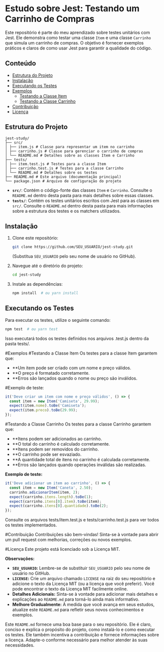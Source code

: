 # Estudo sobre Jest: Testando um Carrinho de Compras

Este repositório é parte do meu aprendizado sobre testes unitários com Jest. Ele demonstra como testar uma classe `Item` e uma classe `Carrinho` que simula um carrinho de compras. O objetivo é fornecer exemplos práticos e claros de como usar Jest para garantir a qualidade do código.

## Conteúdo

*   [Estrutura do Projeto](#estrutura-do-projeto)
*   [Instalação](#instalação)
*   [Executando os Testes](#executando-os-testes)
*   [Exemplos](#exemplos)
    *   [Testando a Classe Item](#testando-a-classe-item)
    *   [Testando a Classe Carrinho](#testando-a-classe-carrinho)
*   [Contribuição](#contribuição)
*   [Licença](#licença)

## Estrutura do Projeto
```
jest-study/
├── src/
│ ├── item.js # Classe para representar um item no carrinho
│ ├── carrinho.js # Classe para gerenciar o carrinho de compras
│ └── README.md # Detalhes sobre as classes Item e Carrinho
├── tests/
│ ├── item.test.js # Testes para a classe Item
│ ├── carrinho.test.js # Testes para a classe Carrinho
│ └── README.md # Detalhes sobre os testes
├── README.md # Este arquivo (documentação principal)
└── package.json # Arquivo de configuração do projeto
```

*   **`src/`**: Contém o código-fonte das classes `Item` e `Carrinho`. Consulte o `README.md` dentro desta pasta para mais detalhes sobre essas classes.
*   **`tests/`**: Contém os testes unitários escritos com Jest para as classes em `src/`. Consulte o `README.md` dentro desta pasta para mais informações sobre a estrutura dos testes e os matchers utilizados.

## Instalação

1.  Clone este repositório:

    ```bash
    git clone https://github.com/SEU_USUARIO/jest-study.git
    ```

    (Substitua `SEU_USUARIO` pelo seu nome de usuário no GitHub).

2.  Navegue até o diretório do projeto:

    ```bash
    cd jest-study
    ```

3.  Instale as dependências:

    ```bash
    npm install  # ou yarn install
    ```

## Executando os Testes

Para executar os testes, utilize o seguinte comando:

```bash
npm test  # ou yarn test
```
Isso executará todos os testes definidos nos arquivos .test.js dentro da pasta tests/.

#Exemplos
#Testando a Classe Item
Os testes para a classe Item garantem que:

*   **Um item pode ser criado com um nome e preço válidos.
*   **O preço é formatado corretamente.
*   **Erros são lançados quando o nome ou preço são inválidos.

#Exemplo de teste:
```javaScript
it('Deve criar um item com nome e preço válidos', () => {
  const item = new Item('Camiseta', 29.99);
  expect(item.nome).toBe('Camiseta');
  expect(item.preco).toBe(29.99);
});
```
#Testando a Classe Carrinho
Os testes para a classe Carrinho garantem que:

*   **Itens podem ser adicionados ao carrinho.
*   **O total do carrinho é calculado corretamente.
*   **Itens podem ser removidos do carrinho.
*   **O carrinho pode ser esvaziado.
*   **A quantidade total de itens no carrinho é calculada corretamente.
*   **Erros são lançados quando operações inválidas são realizadas.

**Exemplo de teste:**
```javaScript
it('Deve adicionar um item ao carrinho', () => {
  const item = new Item('Caneta', 2.50);
  carrinho.adicionarItem(item, 2);
  expect(carrinho.itens.length).toBe(1);
  expect(carrinho.itens[0].item).toBe(item);
  expect(carrinho.itens[0].quantidade).toBe(2);
});
```

Consulte os arquivos tests/item.test.js e tests/carrinho.test.js para ver todos os testes implementados.

#Contribuição
Contribuições são bem-vindas! Sinta-se à vontade para abrir um pull request com melhorias, correções ou novos exemplos.

#Licença
Este projeto está licenciado sob a Licença MIT.

**Observações:**

*   **`SEU_USUARIO`:** Lembre-se de substituir `SEU_USUARIO` pelo seu nome de usuário no GitHub.
*   **`LICENSE`:** Crie um arquivo chamado `LICENSE` na raiz do seu repositório e adicione o texto da Licença MIT (ou a licença que você preferir).  Você pode encontrar o texto da Licença MIT facilmente online.
*   **Detalhes Adicionais:** Sinta-se à vontade para adicionar mais detalhes e explicações ao `README.md` para torná-lo ainda mais informativo.
*   **Melhore Gradualmente:** À medida que você avança em seus estudos, atualize este `README.md` para refletir seus novos conhecimentos e exemplos.

Este `README.md` fornece uma boa base para o seu repositório. Ele é claro, conciso e explica o propósito do projeto, como instalá-lo e como executar os testes. Ele também incentiva a contribuição e fornece informações sobre a licença. Adapte-o conforme necessário para melhor atender às suas necessidades.
